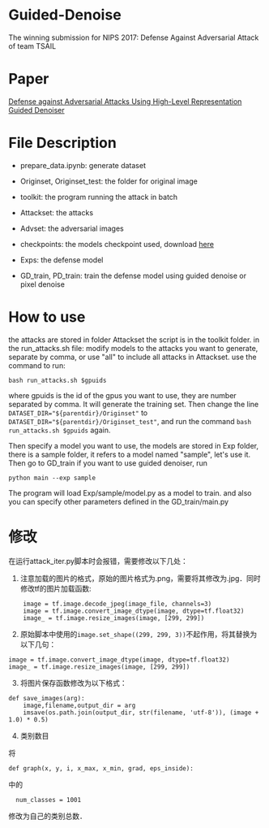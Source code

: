 # Guided-Denoise
The winning submission for NIPS 2017: Defense Against Adversarial Attack of team TSAIL

# Paper 
[Defense against Adversarial Attacks Using High-Level Representation Guided Denoiser](https://arxiv.org/abs/1712.02976)

# File Description

* prepare_data.ipynb: generate dataset

* Originset, Originset_test: the folder for original image

* toolkit: the program running the attack in batch

* Attackset: the attacks

* Advset: the adversarial images

* checkpoints: the models checkpoint used, download [here](https://pan.baidu.com/s/1kVzP9nL)

* Exps: the defense model

* GD_train, PD_train: train the defense model using guided denoise or pixel denoise

# How to use
the attacks are stored in folder Attackset 
the script is in the toolkit folder. 
in the run_attacks.sh file:
modify models to the attacks you want to generate, separate by comma, or use "all" to include all attacks in Attackset.
use the command to run:

   `bash run_attacks.sh $gpuids`
   
where gpuids is the id of the gpus you want to use, they are number separated by comma. It will generate the training set.
Then change the line `DATASET_DIR="${parentdir}/Originset"` to `DATASET_DIR="${parentdir}/Originset_test"`, and run the command    `bash run_attacks.sh $gpuids` again.

Then specify a model you want to use, the models are stored in Exp folder, there is a sample folder, it refers to a model named "sample", let's use it. Then go to GD_train if you want to use guided denoiser, 
run 

`python main --exp sample ` 

The program will load Exp/sample/model.py as a model to train. and also you can specify other parameters defined in the GD_train/main.py

# 修改

在运行attack_iter.py脚本时会报错，需要修改以下几处：

1. 注意加载的图片的格式，原始的图片格式为.png，需要将其修改为.jpg．同时修改tf的图片加载函数:
```
    image = tf.image.decode_jpeg(image_file, channels=3)
    image = tf.image.convert_image_dtype(image, dtype=tf.float32)
    image_ = tf.image.resize_images(image, [299, 299])
```

2. 原始脚本中使用的``image.set_shape((299, 299, 3))``不起作用，将其替换为以下几句：

```
image = tf.image.convert_image_dtype(image, dtype=tf.float32)
image_ = tf.image.resize_images(image, [299, 299])
```

3. 将图片保存函数修改为以下格式：

```
def save_images(arg):
    image,filename,output_dir = arg
    imsave(os.path.join(output_dir, str(filename, 'utf-8')), (image + 1.0) * 0.5)
```

4. 类别数目

将
```
def graph(x, y, i, x_max, x_min, grad, eps_inside):
```
中的
```
  num_classes = 1001
```
修改为自己的类别总数．